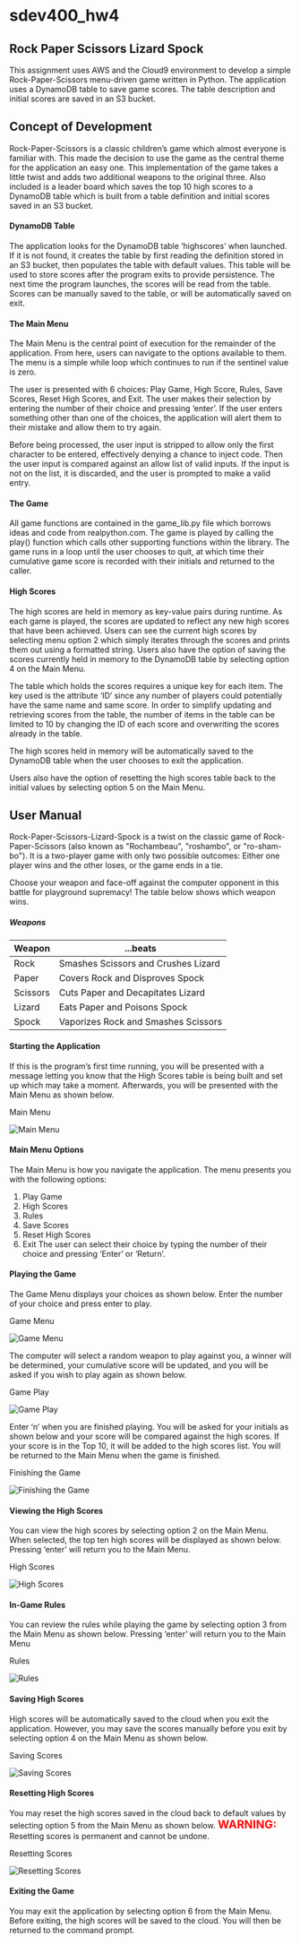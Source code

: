 # sdev400_hw4
## Rock Paper Scissors Lizard Spock
This assignment uses AWS and the Cloud9 environment to develop a simple Rock-Paper-Scissors menu-driven game written in Python. The application uses a DynamoDB table to save game scores. The table description and initial scores are saved in an S3 bucket.

## Concept of Development
Rock-Paper-Scissors is a classic children’s game which almost everyone is familiar with. This made the decision to use the game as the central theme for the application an easy one. This implementation of the game takes a little twist and adds two additional weapons to the original three. Also included is a leader board which saves the top 10 high scores to a DynamoDB table which is built from a table definition and initial scores saved in an S3 bucket.

#### DynamoDB Table
The application looks for the DynamoDB table ‘highscores’ when launched. If it is not found, it creates the table by first reading the definition stored in an S3 bucket, then populates the table with default values. This table will be used to store scores after the program exits to provide persistence. The next time the program launches, the scores will be read from the table. Scores can be manually saved to the table, or will be automatically saved on exit.

#### The Main Menu
The Main Menu is the central point of execution for the remainder of the application. From here, users can navigate to the options available to them. The menu is a simple while loop which continues to run if the sentinel value is zero.

The user is presented with 6 choices: Play Game, High Score, Rules, Save Scores, Reset High Scores, and Exit. The user makes their selection by entering the number of their choice and pressing ‘enter’. If the user enters something other than one of the choices, the application will alert them to their mistake and allow them to try again.

Before being processed, the user input is stripped to allow only the first character to be entered, effectively denying a chance to inject code. Then the user input is compared against an allow list of valid inputs. If the input is not on the list, it is discarded, and the user is prompted to make a valid entry.

#### The Game
All game functions are contained in the game_lib.py file which borrows ideas and code from realpython.com. The game is played by calling the play() function which calls other supporting functions within the library. The game runs in a loop until the user chooses to quit, at which time their cumulative game score is recorded with their initials and returned to the caller. 

#### High Scores
The high scores are held in memory as key-value pairs during runtime. As each game is played, the scores are updated to reflect any new high scores that have been achieved. Users can see the current high scores by selecting menu option 2 which simply iterates through the scores and prints them out using a formatted string. Users also have the option of saving the scores currently held in memory to the DynamoDB table by selecting option 4 on the Main Menu.

The table which holds the scores requires a unique key for each item. The key used is the attribute ‘ID’ since any number of players could potentially have the same name and same score. 
In order to simplify updating and retrieving scores from the table, the number of items in the table can be limited to 10 by changing the ID of each score and overwriting the scores already in the table.

The high scores held in memory will be automatically saved to the DynamoDB table when the user chooses to exit the application.

Users also have the option of resetting the high scores table back to the initial values by selecting option 5 on the Main Menu. 

## User Manual
Rock-Paper-Scissors-Lizard-Spock is a twist on the classic game of Rock-Paper-Scissors (also known as "Rochambeau", "roshambo", or "ro-sham-bo"). It is a two-player game with only two possible outcomes: Either one player wins and the other loses, or the game ends in a tie.

Choose your weapon and face-off against the computer opponent in this battle for playground supremacy! The table below shows which weapon wins.
##### Weapons
| Weapon | ...beats |
| --- | --- |
Rock | Smashes Scissors and Crushes Lizard
Paper | Covers Rock and Disproves Spock
Scissors | Cuts Paper and Decapitates Lizard
Lizard | Eats Paper and Poisons Spock
Spock | Vaporizes Rock and Smashes Scissors

#### Starting the Application
If this is the program’s first time running, you will be presented with a message letting you know that the High Scores table is being built and set up which may take a moment. Afterwards, you will be presented with the Main Menu as shown below.

Main Menu

![Main Menu](/images/image001.png "Main Menu")

#### Main Menu Options
The Main Menu is how you navigate the application. The menu presents you with the following options:
1.	Play Game
2.	High Scores
3.	Rules
4.	Save Scores
5.	Reset High Scores
6.	Exit
The user can select their choice by typing the number of their choice and pressing ‘Enter’ or ‘Return’.

#### Playing the Game
The Game Menu displays your choices as shown below. Enter the number of your choice and press enter to play.

Game Menu

![Game Menu](/images/image002.png "Game Menu")

The computer will select a random weapon to play against you, a winner will be determined, your cumulative score will be updated, and you will be asked if you wish to play again as shown below.

Game Play

![Game Play](/images/image003.png "Game Play")

Enter ‘n’ when you are finished playing. You will be asked for your initials as shown below and your score will be compared against the high scores. If your score is in the Top 10, it will be added to the high scores list. You will be returned to the Main Menu when the game is finished.

Finishing the Game

![Finishing the Game](/images/image004.png "Finishing the Game")

#### Viewing the High Scores
You can view the high scores by selecting option 2 on the Main Menu. When selected, the top ten high scores will be displayed as shown below. Pressing ‘enter’ will return you to the Main Menu.

High Scores

![High Scores](/images/image005.png "High Scores")

#### In-Game Rules
You can review the rules while playing the game by selecting option 3 from the Main Menu as shown below. Pressing ‘enter’ will return you to the Main Menu

Rules

![Rules](/images/image006.png "Rules")

#### Saving High Scores
High scores will be automatically saved to the cloud when you exit the application. However, you may save the scores manually before you exit by selecting option 4 on the Main Menu as shown below.

Saving Scores

![Saving Scores](/images/image007.png "Saving")

#### Resetting High Scores
You may reset the high scores saved in the cloud back to default values by selecting option 5 from the Main Menu as shown below. 
<span style="color:red;font-weight:700;font-size:20px">WARNING:</span> Resetting scores is permanent and cannot be undone.

Resetting Scores

![Resetting Scores](/images/image008.png "Resetting Scores")

#### Exiting the Game
You may exit the application by selecting option 6 from the Main Menu. Before exiting, the high scores will be saved to the cloud. You will then be returned to the command prompt.
